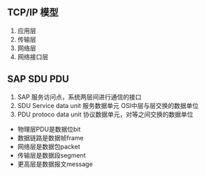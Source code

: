 ## TCP/IP 模型
1. 应用层
2. 传输层
3. 网络层
4. 网络接口层

## SAP SDU PDU
1. SAP 服务访问点，系统两层间进行通信的接口
2. SDU Service data unit 服务数据单元 OSI中层与层交换的数据单位
3. PDU protoco data unit 协议数据单元，对等之间交换的数据单位
  * 物理层PDU是数据位bit
  * 数据链路是数据帧frame
  * 网络层是数据包packet
  * 传输层是数据段segment
  * 更高层是数据报文message

